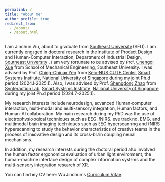 ```yaml
---
permalink: /
title: "About me"
author_profile: true
redirect_from: 
  - /about/
  - /about.html
---
```

I am Jinchun Wu, about to graduate from [Southeast University]([https://www.seu.edu.cn]) (SEU). I am currently engaged in doctoral research in the Institute of Product Design and Human-Computer Interaction, Department of Industrial Design, [Southeast University]([url](https://www.seu.edu.cn)) . I am very fortunate to be advised by Prof. [Chengqi Xue]([url](https://me.seu.edu.cn/xcq/list.htm)) from School of Mechanical Engineering, Southeast University. I was advised by Prof. [Ching-Chiuan Yen]([url](https://discovery.nus.edu.sg/960-chingchiuan-yen)) from [Keio-NUS CUTE Center]([url](https://cutecenter.nus.edu.sg)), [Smart Systems Institute]([url](https://ssi.nus.edu.sg/#world)), [National University of Singapore]([url](https://nus.edu.sg)) during my joint Ph.d period (2024.1-2025.1). Also, I was advised by Prof. [Shengdong Zhao]([url](https://shengdongzhao.com)) from [Synteraction Lab]([url](https://synteraction.org)), [Smart Systems Institute]([url](https://ssi.nus.edu.sg/#world)), [National University of Singapore]([url](https://nus.edu.sg)) during my joint Ph.d period (2024.7-2025.1).

My research interests include neurodesign, advanced Human-computer interaction, multi-modal and multi-sensory integration, Human factors, and Human-AI collaboration. My main research during my PhD was the use of electrophysiological techniques such as EEG, fNIRS, eye tracking, EMG, and multimodal brain imaging techniques such as EEG hyperscanning and fNIRS hyperscanning to study the behavior characteristics of creative teams in the process of innovative design and its cross-brain coupling neural mechanisms. 

In addition, my research interests during the doctoral period also involved the human factor ergonomics evaluation of urban light environment, the human-machine interface design of complex information systems and the multi-sensory integration research of XR.


You can find my CV here: Wu Jinchun's [Curriculum Vitae](assets/Curriculum_Vitae.pdf).


